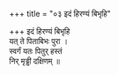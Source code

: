 +++
title = "०३ इदं हिरण्यं बिभृहि"

+++
इदं हिरण्यं बिभृहि  
यत् ते पिताबिभः पुरा ।  
स्वर्गं यतः पितुर् हस्तं  
निर् मृड्ढी दक्षिणम् ॥